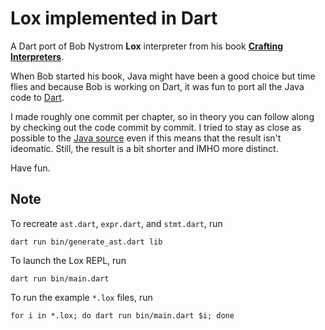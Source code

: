 Lox implemented in Dart
=======================

A Dart port of Bob Nystrom **Lox** interpreter from his book **[Crafting Interpreters](https://www.craftinginterpreters.com/)**.

When Bob started his book, Java might have been a good choice but time flies and because Bob is working on Dart, it was fun to port all the Java code to [Dart](https://dart.dev).

I made roughly one commit per chapter, so in theory you can follow along by checking out the code commit by commit. I tried to stay as close as possible to the [Java source](https://github.com/munificent/craftinginterpreters) even if this means that the result isn't ideomatic. Still, the result is a bit shorter and IMHO more distinct.

Have fun.

## Note

To recreate `ast.dart`, `expr.dart`, and `stmt.dart`, run

    dart run bin/generate_ast.dart lib

To launch the Lox REPL, run

    dart run bin/main.dart

To run the example `*.lox` files, run

    for i in *.lox; do dart run bin/main.dart $i; done
